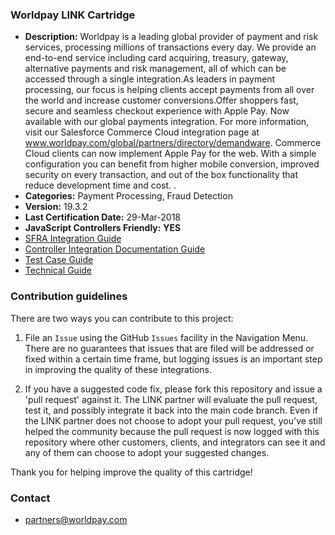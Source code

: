 
### Worldpay LINK Cartridge ###

* **Description:** Worldpay is a leading global provider of payment and risk services, processing millions of transactions every day. We provide an end-to-end service including card acquiring, treasury, gateway, alternative payments and risk management, all of which can be accessed through a single integration.As leaders in payment processing, our focus is helping clients accept payments from all over the world and increase customer conversions.Offer shoppers fast, secure and seamless checkout experience with Apple Pay. Now available with our global payments integration. For more information, visit our Salesforce Commerce Cloud integration page at www.worldpay.com/global/partners/directory/demandware. Commerce Cloud clients can now implement Apple Pay for the web. With a simple configuration you can benefit from higher mobile conversion, improved security on every transaction, and out of the box functionality that reduce development time and cost.  .
* **Categories:** Payment Processing, Fraud Detection
* **Version:** 19.3.2
* **Last Certification Date:** 29-Mar-2018
* **JavaScript Controllers Friendly:** **YES**
* [SFRA Integration Guide](https://github.com/SalesforceCommerceCloud/link_worldpay/blob/master/documentation/Worldpay_SFRA_Integration_Guide_doc-V_19_3_3.pdf)
* [Controller Integration Documentation Guide](https://github.com/SalesforceCommerceCloud/link_worldpay/blob/master/documentation/Worldpay_Controller_Integration_Guide_doc-V_19_3_3.pdf)
* [Test Case Guide](https://github.com/SalesforceCommerceCloud/link_worldpay/blob/master/documentation/Worldpay_TestCases_guide_doc-V_19_3_3.pdf)
* [Technical Guide](https://github.com/SalesforceCommerceCloud/link_worldpay/blob/master/documentation/Worldpay_Technical_Guide_doc-V_19_3_3.pdf)
### Contribution guidelines ###
There are two ways you can contribute to this project:

1. File an `Issue` using the GitHub `Issues` facility in the Navigation Menu.  There are no guarantees that issues that are filed will be addressed or fixed within a certain time frame, but logging issues is an important step in improving the quality of these integrations.

2. If you have a suggested code fix, please fork this repository and issue a 'pull request' against it.  The LINK partner will evaluate the pull request, test it, and possibly integrate it back into the main code branch.  Even if the LINK partner does not choose to adopt your pull request, you've still helped the community because the pull request is now logged with this repository where other customers, clients, and integrators can see it and any of them can choose to adopt your suggested changes.

Thank you for helping improve the quality of this cartridge!

### Contact ###

* <partners@worldpay.com>